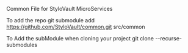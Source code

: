 Common File for StyloVault MicroServices

To add the repo
git submodule add https://github.com/StyloVault/common.git src/common

To Add the subModule when cloning your project
git clone --recurse-submodules